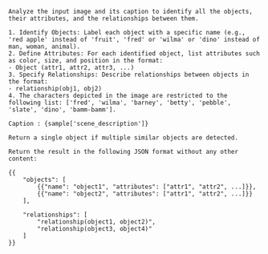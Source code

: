     Analyze the input image and its caption to identify all the objects, their attributes, and the relationships between them.
    
    1. Identify Objects: Label each object with a specific name (e.g., 'red apple' instead of 'fruit', 'fred' or 'wilma' or 'dino' instead of man, woman, animal).
    2. Define Attributes: For each identified object, list attributes such as color, size, and position in the format:
    - Object (attr1, attr2, attr3, ...)
    3. Specify Relationships: Describe relationships between objects in the format:
    - relationship(obj1, obj2)
    4. The characters depicted in the image are restricted to the following list: ['fred', 'wilma', 'barney', 'betty', 'pebble', 'slate', 'dino', 'bamm-bamm'].

    Caption : {sample['scene_description']}

    Return a single object if multiple similar objects are detected.

    Return the result in the following JSON format without any other content:

    {{
        "objects": [
            {{"name": "object1", "attributes": ["attr1", "attr2", ...]}},
            {{"name": "object2", "attributes": ["attr1", "attr2", ...]}}
        ],
        
        "relationships": [
            "relationship(object1, object2)",
            "relationship(object3, object4)"
        ]
    }}
